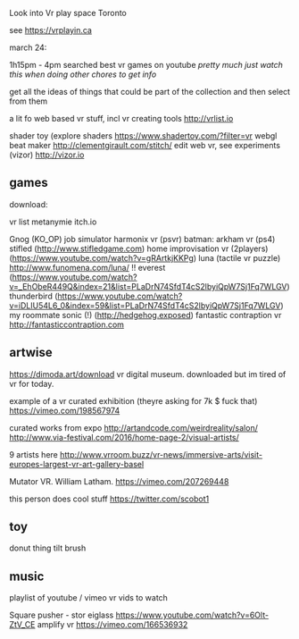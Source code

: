 Look into Vr play space Toronto

see https://vrplayin.ca

march 24:

1h15pm - 4pm
searched best vr games on youtube
*pretty much just watch this when doing other chores to get info*

get all the ideas of things that could be part of the collection and then select from them

a lit fo web based vr stuff, incl vr creating tools
http://vrlist.io

shader toy (explore shaders https://www.shadertoy.com/?filter=vr
webgl beat maker http://clementgirault.com/stitch/
edit web vr, see experiments (vizor) http://vizor.io

## games

download:

vr list metanymie itch.io

Gnog (KO_OP)
job simulator
harmonix vr (psvr)
batman: arkham vr (ps4)
stifled (http://www.stifledgame.com)
home improvisation vr (2players) (https://www.youtube.com/watch?v=gRArtkjKKPg)
luna (tactile vr puzzle) http://www.funomena.com/luna/  !!
everest (https://www.youtube.com/watch?v=_EhObeR449Q&index=21&list=PLaDrN74SfdT4cS2lbyiQpW7Sj1Fq7WLGV)
thunderbird (https://www.youtube.com/watch?v=iDLIU54L6_0&index=59&list=PLaDrN74SfdT4cS2lbyiQpW7Sj1Fq7WLGV)
my roommate sonic (!) (http://hedgehog.exposed)
fantastic contraption vr http://fantasticcontraption.com

## artwise

https://dimoda.art/download
vr digital museum. downloaded but im tired of vr for today.

example of a vr curated exhibition (theyre asking for 7k $ fuck that)
https://vimeo.com/198567974

curated works from expo http://artandcode.com/weirdreality/salon/
http://www.via-festival.com/2016/home-page-2/visual-artists/

9 artists here http://www.vrroom.buzz/vr-news/immersive-arts/visit-europes-largest-vr-art-gallery-basel

Mutator VR. William Latham. https://vimeo.com/207269448

this person does cool stuff https://twitter.com/scobot1

## toy

donut thing
tilt brush

## music

playlist of youtube / vimeo vr vids to watch

Square pusher - stor eiglass https://www.youtube.com/watch?v=6Olt-ZtV_CE
amplify vr https://vimeo.com/166536932
